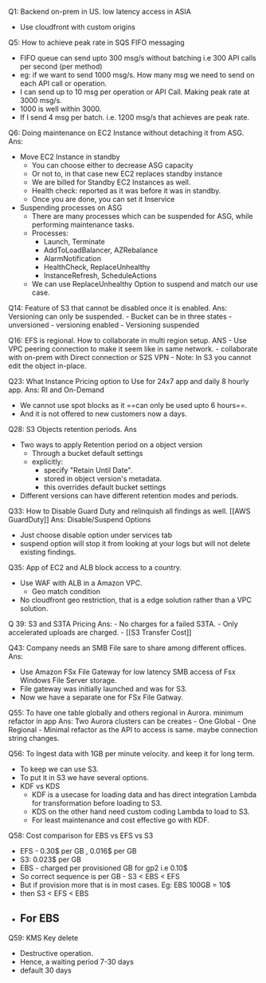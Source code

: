 
Q1:  Backend on-prem in US. low latency access in ASIA
- Use cloudfront with custom origins

Q5: How to achieve peak rate in SQS FIFO messaging 
- FIFO queue can send upto 300 msg/s without batching i.e 300 API calls  per second (per method)
- eg: if we want to send 1000 msg/s. How many msg we need to send on each API call or operation.
- I can send up to 10 msg per operation or API Call. Making peak rate at 3000 msg/s.
- 1000 is well within 3000. 
- If I send 4 msg per batch. i.e. 1200 msg/s that achieves are peak rate.

Q6: Doing maintenance on EC2 Instance without detaching it from ASG.
Ans: 
- Move EC2 Instance in standby 
	- You can choose either to decrease ASG capacity 
	- Or not to, in that case new EC2 replaces standby instance
	- We are billed for Standby EC2 Instances as well.
	- Health check: reported as it was before it was in standby. 
	- Once you are done, you can set it Inservice
- Suspending processes on ASG 
	- There are many processes which can be suspended for ASG, while performing maintenance tasks. 
	- Processes:
		- Launch, Terminate 
		- AddToLoadBalancer, AZRebalance
		- AlarmNotification
		- HealthCheck, ReplaceUnhealthy 
		- InstanceRefresh, ScheduleActions
	- We can use ReplaceUnhealthy Option to suspend and match our use case. 

Q14: Feature of S3 that cannot be disabled once it is enabled.
Ans: Versioning can only be suspended.
	- Bucket can be in three states
		- unversioned
		- versioning enabled 
		- Versioning suspended

Q16: EFS is regional. How to collaborate in multi region setup.
ANS
	- Use VPC peering connection to make it seem like in same network. 
	- collaborate with on-prem with Direct connection or S2S VPN
	- Note: In S3 you cannot edit the object in-place.

Q23: What Instance Pricing option to Use for 24x7 app and daily 8 hourly app. 
Ans: RI and On-Demand
- We cannot use spot blocks as it ==can only be used upto 6 hours==.
- And it is not offered to new customers now a days. 

Q28: S3 Objects retention periods.
Ans
- Two ways to apply Retention period on a object version 
	- Through a bucket default settings 
	- explicitly: 
		- specify "Retain Until Date".
		- stored in object version's metadata. 
		- this overrides default bucket settings
- Different versions can have different retention modes and periods.

Q33: How to Disable Guard Duty and relinquish all findings as well.
[[AWS GuardDuty]] 
Ans: Disable/Suspend Options
- Just choose disable option under services tab
- suspend option will stop it from looking at your logs but will not delete existing findings.

Q35: App of EC2 and ALB block access to a country.
- Use WAF with ALB in a Amazon VPC.
	- Geo match condition
- No cloudfront geo restriction, that is a edge solution rather than a VPC solution.

Q 39: S3 and S3TA Pricing
Ans:
	- No charges for a failed S3TA. 
	- Only accelerated uploads are charged. 
	- [[S3 Transfer Cost]] 

Q43: Company needs an SMB File sare to share among different offices. 
Ans: 
- Use Amazon FSx File Gateway for low latency SMB access of Fsx Windows File Server storage.
- File gateway was initially launched and was for S3. 
- Now we have a separate one for FSx File Gatway. 

Q55: To have one table globally and others regional in Aurora. minimum refactor in app
Ans: Two Aurora clusters can be creates 
	- One Global 
	- One Regional 
	- Minimal refactor as the API to access is same. maybe connection string changes.

Q56: To Ingest data with 1GB per minute velocity. and keep it for long term. 
- To keep we can use S3. 
- To put it in S3 we have several options. 
- KDF vs KDS
	- KDF is a usecase for loading data and has direct integration Lambda for transformation before loading to S3. 
	- KDS on the other hand need custom coding Lambda to load to S3. 
	- For least maintenance and cost effective go with KDF. 

Q58: Cost comparison for EBS vs EFS vs S3
- EFS - 0.30$ per GB , 0.016$ per GB
- S3: 0.023$ per GB
- EBS - charged per provisioned GB  for gp2 i.e 0.10$
- So correct sequence is per GB - S3 < EBS < EFS
- But if provision more that is in most cases. Eg: EBS 100GB = 10$
- then S3 < EFS < EBS
- For EBS 
	-

Q59: KMS Key delete
- Destructive operation.
- Hence, a waiting period 7-30 days
- default 30 days